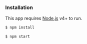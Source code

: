 ### Installation

This app requires [Node.js](https://nodejs.org/) v4+ to run.

```sh
$ npm install
```

```sh
$ npm start
```